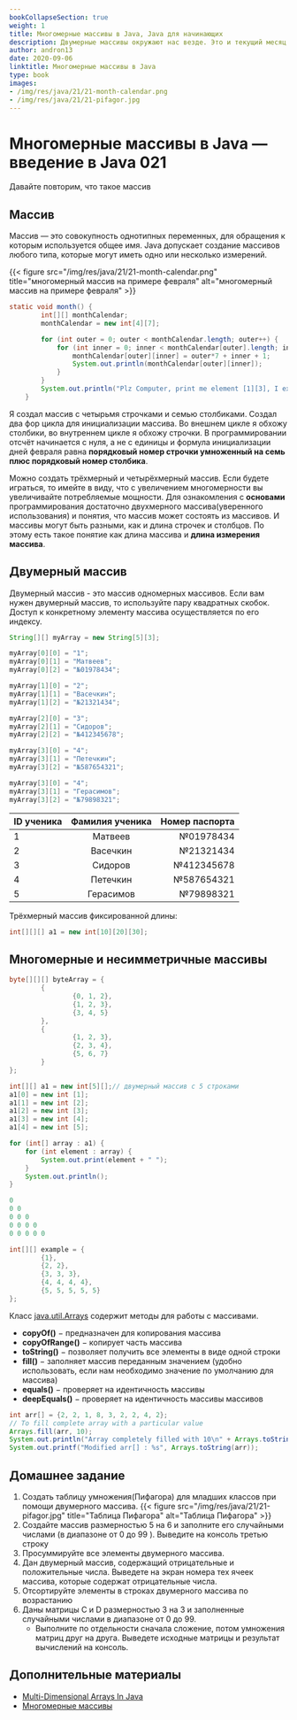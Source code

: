 ```yaml
---
bookCollapseSection: true
weight: 1
title: Многомерные массивы в Java, Java для начинающих
description: Двумерные массивы окружают нас везде. Это и текущий месяц в календаре на стене, и типичная таблица в эксель, или например таблица умножения для младших классов. Давай на основе этих примеров и попробуем понять двумерные и многомерные массивы.
author: andron13
date: 2020-09-06
linktitle: Многомерные массивы в Java
type: book
images:
- /img/res/java/21/21-month-calendar.png
- /img/res/java/21/21-pifagor.jpg
---
```


# Многомерные массивы в Java — введение в Java 021

Давайте повторим, что такое массив

## Массив

Массив — это совокупность однотипных переменных, для обращения к которым используется общее имя. Java допускает создание массивов любого типа, которые могут иметь одно или несколько измерений. 

{{< figure src="/img/res/java/21/21-month-calendar.png" title="многомерный массив на примере февраля" alt="многомерный массив на примере февраля" >}}

```Java
static void month() {
        int[][] monthCalendar;
        monthCalendar = new int[4][7];

        for (int outer = 0; outer < monthCalendar.length; outer++) {
            for (int inner = 0; inner < monthCalendar[outer].length; inner++) {
                monthCalendar[outer][inner] = outer*7 + inner + 1;
                System.out.println(monthCalendar[outer][inner]);
            }
        }
        System.out.println("Plz Computer, print me element [1][3], I expect 11: " + monthCalendar[1][3]);
    }
```

Я создал массив с четырьмя строчками и семью столбиками. Создал два фор цикла для инициализации массива. Во внешнем цикле я обхожу столбики, во внутреннем цикле я обхожу строчки. В программировании отсчёт начинается с нуля, а не с единицы и формула инициализации дней февраля равна __порядковый номер строчки умноженный на семь плюс порядковый номер столбика__.

Можно создать трёхмерный и четырёхмерный массив. Если будете играться, то имейте в виду, что с увеличением многомерности вы увеличивайте потребляемые мощности. Для ознакомления с **основами** программирования достаточно двухмерного массива(уверенного использования) и понятия, что массив может состоять из массивов. И массивы могут быть разными, как и длина строчек и столбцов. По этому есть такое понятие как длина массива и **длина измерения массива**.

## Двумерный массив

Двумерный массив - это массив одномерных массивов. Если вам нужен двумерный массив, то используйте пару квадратных скобок. Доступ к конкретному элементу массива осуществляется по его индексу.

```Java
String[][] myArray = new String[5][3];

myArray[0][0] = "1";
myArray[0][1] = "Матвеев";
myArray[0][2] = "№01978434";

myArray[1][0] = "2";
myArray[1][1] = "Васечкин";
myArray[1][2] = "№21321434";

myArray[2][0] = "3";
myArray[2][1] = "Сидоров";
myArray[2][2] = "№412345678";

myArray[3][0] = "4";
myArray[3][1] = "Петечкин";
myArray[3][2] = "№587654321";

myArray[3][0] = "4";
myArray[3][1] = "Герасимов";
myArray[3][2] = "№79898321";
```


|ID ученика| Фамилия ученика | Номер паспорта|
|:----|:----:|----:|
|1|Матвеев|№01978434|
|2|Васечкин|№21321434|
|3|Сидоров|№412345678|
|4|Петечкин|№587654321|
|5|Герасимов|№79898321|

Трёхмерный массив фиксированной длины:

```java
int[][][] a1 = new int[10][20][30];
```

## Многомерные и несимметричные массивы

```java
byte[][][] byteArray = {
        {
                {0, 1, 2},
                {1, 2, 3},
                {3, 4, 5}
        },
        {
                {1, 2, 3},
                {2, 3, 4},
                {5, 6, 7}
        }
};
```

```Java
int[][] a1 = new int[5][];// двумерный массив с 5 строками
a1[0] = new int [1];
a1[1] = new int [2];
a1[2] = new int [3];
a1[3] = new int [4];
a1[4] = new int [5];

for (int[] array : a1) {
    for (int element : array) {
        System.out.print(element + " ");
    }
    System.out.println();
}

0
0 0
0 0 0
0 0 0 0
0 0 0 0 0
```

```Java
int[][] example = {
        {1},
        {2, 2},
        {3, 3, 3},
        {4, 4, 4, 4},
        {5, 5, 5, 5, 5}
};
```

Класс [java.util.Arrays](https://docs.oracle.com/javase/8/docs/api/java/util/Arrays.html) содержит методы для работы с массивами.

- **copyOf()** − предназначен для копирования массива
- **copyOfRange()** − копирует часть массива
- **toString()** − позволяет получить все элементы в виде одной строки
- **fill()** − заполняет массив переданным значением (удобно использовать, если нам необходимо значение по умолчанию для массива)
- **equals()** − проверяет на идентичность массивы
- **deepEquals()** − проверяет на идентичность массивы массивов

```Java
int arr[] = {2, 2, 1, 8, 3, 2, 2, 4, 2};
// To fill complete array with a particular value 
Arrays.fill(arr, 10);
System.out.println("Array completely filled with 10\n" + Arrays.toString(arr));
System.out.printf("Modified arr[] : %s", Arrays.toString(arr));
```

## Домашнее задание

1. Создать таблицу умножения(Пифагора) для младших классов при помощи двумерного массива.
{{< figure src="/img/res/java/21/21-pifagor.jpg" title="Таблица Пифагора" alt="Таблица Пифагора" >}}
2. Создайте массив размерностью 5 на 6 и заполните его случайными числами (в диапазоне от 0 до 99 ).  Выведите на консоль третью строку
3. Просуммируйте все элементы двумерного массива.
4. Дан двумерный массив, содержащий отрицательные и положительные числа. Выведете на экран номера тех ячеек массива, которые содержат отрицательные числа.
5. Отсортируйте элементы в строках двумерного массива по возрастанию
6. Даны матрицы С и D размерностью 3 на 3 и заполненные случайными числами в диапазоне от 0 до 99. 
    - Выполните по отдельности сначала сложение, потом умножения матриц друг на друга. Выведете исходные матрицы и результат вычислений на консоль.

## Дополнительные материалы

- [Multi-Dimensional Arrays In Java](https://www.baeldung.com/java-jagged-arrays)
- [Многомерные массивы](https://javarush.ru/groups/posts/mnogomernye-massivy)
 